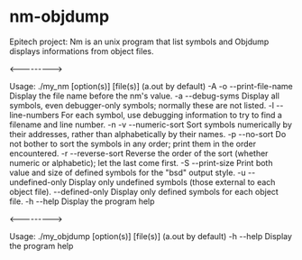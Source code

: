 # nm-objdump
Epitech project: Nm is an unix program that list symbols and Objdump displays informations from object files.

<--------->

Usage: ./my_nm [option(s)] [file(s)] (a.out by default)
 -A
 -o
 --print-file-name
		Display the file name before the nm's value.
 -a
 --debug-syms
		Display all symbols, even debugger-only symbols; normally these are not listed.
 -l
 --line-numbers
		For each symbol, use debugging information to try to find a filename and line number.
 -n
 -v
 --numeric-sort
		Sort symbols numerically by their addresses, rather than alphabetically by their names.
 -p
 --no-sort
		Do not bother to sort the symbols in any order; print them in the order encountered.
 -r
 --reverse-sort
		Reverse the order of the sort (whether numeric or alphabetic); let the last come first.
 -S
 --print-size
		Print both value and size of defined symbols for the "bsd" output style.
 -u
 --undefined-only
		Display only undefined symbols (those external to each object file).
 --defined-only
		Display only defined symbols for each object file.
-h
--help
                Display the program help

<--------->

Usage: ./my_objdump [option(s)] [file(s)] (a.out by default)
-h
--help
                Display the program help

